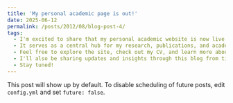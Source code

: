 ```yaml
---
title: 'My personal academic page is out!'
date: 2025-06-12
permalink: /posts/2012/08/blog-post-4/
tags:
  - I'm excited to share that my personal academic website is now live!
  - It serves as a central hub for my research, publications, and academic activities.
  - Feel free to explore the site, check out my CV, and learn more about my work.
  - I'll also be sharing updates and insights through this blog from time to time.
  - Stay tuned!
---
```


This post will show up by default. To disable scheduling of future posts, edit `config.yml` and set `future: false`. 
